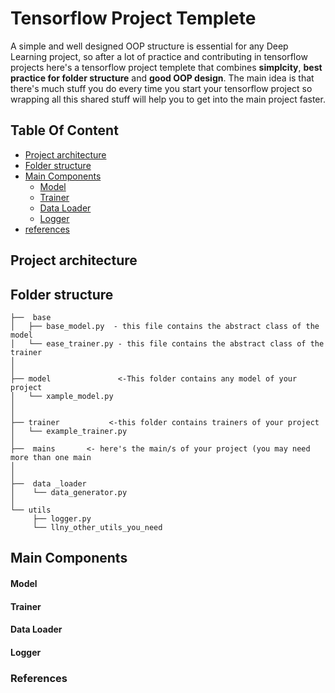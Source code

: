 # Tensorflow Project Templete
A simple and well designed OOP structure is essential for any Deep Learning project, so after a lot of practice and contributing in tensorflow projects here's a tensorflow project templete that combines   **simplcity**, **best practice for folder structure** and **good OOP design**.
The main idea is that there's much stuff you do every time you start your tensorflow project so wrapping all this shared stuff will help you to get into the main project faster.

## Table Of Content
-  [Project architecture](https://github.com/Mrgemy95/Tensorflow-Project-Templete#project-architecture)
-  [Folder structure](https://github.com/Mrgemy95/Tensorflow-Project-Templete#folder-structure)
-  [ Main Components](https://github.com/Mrgemy95/Tensorflow-Project-Templete#main-components)
    -  [Model](https://github.com/Mrgemy95/Tensorflow-Project-Templete#model)
    -  [Trainer](https://github.com/Mrgemy95/Tensorflow-Project-Templete#ptrainer)
    -  [Data Loader](https://github.com/Mrgemy95/Tensorflow-Project-Templete#data-loader)
    -  [Logger](https://github.com/Mrgemy95/Tensorflow-Project-Templete#logger)
-  [references](https://github.com/Mrgemy95/Tensorflow-Project-Templete#references)

Project architecture 
--------------


Folder structure
--------------

```
├──  base
│   ├── base_model.py  - this file contains the abstract class of the model
│   └── ease_trainer.py - this file contains the abstract class of the trainer
│
│
├── model               <-This folder contains any model of your project
│   └── xample_model.py
│
│
├── trainer           <-this folder contains trainers of your project
│   └── example_trainer.py
│   
├──  mains       <- here's the main/s of your project (you may need more than one main
│                         
│  
├──  data _loader  
│    └── data_generator.py
│ 
└── utils
     ├── logger.py
     └── llny_other_utils_you_need

```

Main Components
--------------
#### Model

#### Trainer
#### Data Loader
#### Logger


### References

